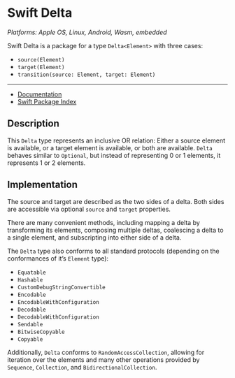 # Swift Delta

*Platforms: Apple OS, Linux, Android, Wasm, embedded*

Swift Delta is a package for a type `Delta<Element>` with three cases:

- `source(Element)`
- `target(Element)`
- `transition(source: Element, target: Element)`

***

- [Documentation](https://swiftpackageindex.com/Formkunft/swift-delta/documentation/deltamodule)
- [Swift Package Index](https://swiftpackageindex.com/Formkunft/swift-delta)

## Description

This `Delta` type represents an inclusive OR relation: Either a source element is available, or a target element is available, or both are available.
`Delta` behaves similar to `Optional`, but instead of representing 0 or 1 elements, it represents 1 or 2 elements.

## Implementation

The source and target are described as the two sides of a delta.
Both sides are accessible via optional `source` and `target` properties.

There are many convenient methods, including mapping a delta by transforming its elements, composing multiple deltas, coalescing a delta to a single element, and subscripting into either side of a delta.

The `Delta` type also conforms to all standard protocols (depending on the conformances of it’s `Element` type):

- `Equatable`
- `Hashable`
- `CustomDebugStringConvertible`
- `Encodable`
- `EncodableWithConfiguration`
- `Decodable`
- `DecodableWithConfiguration`
- `Sendable`
- `BitwiseCopyable`
- `Copyable`

Additionally, `Delta` conforms to `RandomAccessCollection`, allowing for iteration over the elements and many other operations provided by `Sequence`, `Collection`, and `BidirectionalCollection`.
